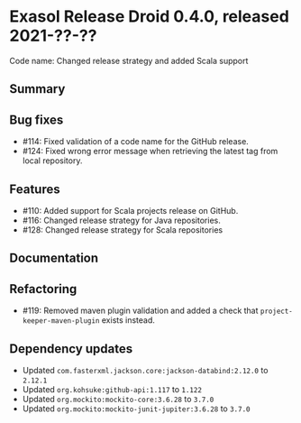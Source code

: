 # Exasol Release Droid 0.4.0, released 2021-??-??

Code name: Changed release strategy and added Scala support

## Summary

## Bug fixes

* #114: Fixed validation of a code name for the GitHub release.
* #124: Fixed wrong error message when retrieving the latest tag from local repository.

## Features

* #110: Added support for Scala projects release on GitHub.
* #116: Changed release strategy for Java repositories.
* #128: Changed release strategy for Scala repositories

## Documentation

## Refactoring

* #119: Removed maven plugin validation and added a check that `project-keeper-maven-plugin` exists instead.

## Dependency updates

* Updated `com.fasterxml.jackson.core:jackson-databind:2.12.0` to `2.12.1`
* Updated `org.kohsuke:github-api:1.117` to `1.122`
* Updated `org.mockito:mockito-core:3.6.28` to `3.7.0`
* Updated `org.mockito:mockito-junit-jupiter:3.6.28` to `3.7.0`